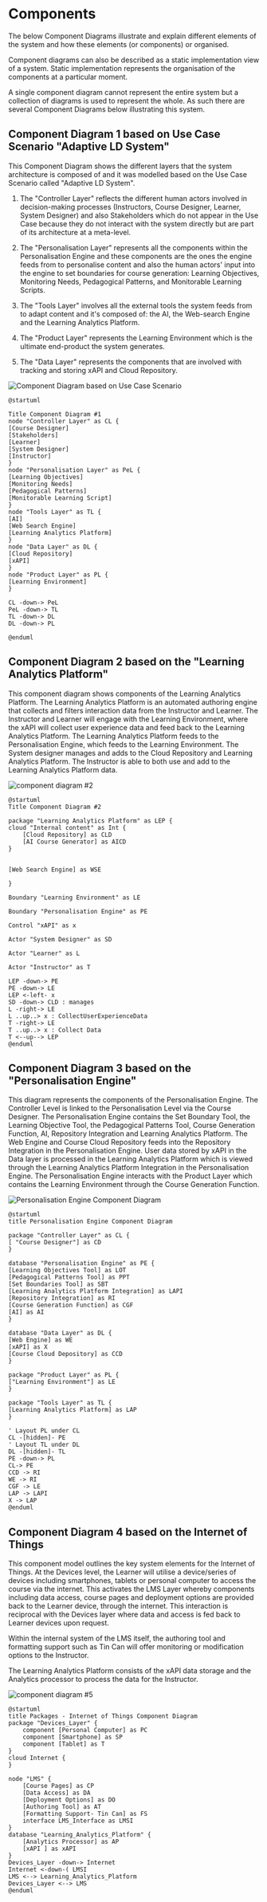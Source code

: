 # Components

The below Component Diagrams illustrate and explain different elements of the system and how these elements (or components) or organised.

Component diagrams can also be described as a static implementation view of a system. Static implementation represents the organisation of the components at a particular moment.

A single component diagram cannot represent the entire system but a collection of diagrams is used to represent the whole. As such there are several Component Diagrams below illustrating this system.

## Component Diagram 1 based on Use Case Scenario "Adaptive LD System"
This Component Diagram shows the different layers that the system architecture is composed of and it was modelled based on the Use Case Scenario called "Adaptive LD System". 

1. The "Controller Layer" reflects the different human actors involved in decision-making processes (Instructors, Course Designer, Learner, System Designer) and also Stakeholders which do not appear in the Use Case because they do not interact with the system directly but are part of its architecture at a meta-level.

1. The "Personalisation Layer" represents all the components within the Personalisation Engine and these components are the ones the engine feeds from to personalise content and also the human actors' input into the engine to set boundaries for course generation: Learning Objectives, Monitoring Needs, Pedagogical Patterns, and Monitorable Learning Scripts.

1. The "Tools Layer" involves all the external tools the system feeds from to adapt content and it's composed of: the AI, the Web-search Engine and the Learning Analytics Platform.

1. The "Product Layer" represents the Learning Environment which is the ultimate end-product the system generates. 

2. The "Data Layer" represents the components that are involved with tracking and storing xAPI and Cloud Repository.

![Component Diagram based on Use Case Scenario](https://www.plantuml.com/plantuml/img/LL9DJyCm3BtdLqJZl0D_06rgTvXKe6ALE4mxU8tf0gazEUwWGlntqZ5OE3x7xoClMKG5qQ4FnZHU0zg2-oCJajhIGoVGsvjRG-pGpWec5Gu1nLOmeimiH5jKzjDi2nuaeYqn-evGTcQxKNZ30mU74XEi4EHoC4R5FbzTKrGPMkK4lYvUTQ8nGV0Hr3DbXZMU7S-2dZhxk7_5Llq99vjx9fzqfla3efj6DJhekFCj15k3AWfbcx1FT_xJshJYZtfDqJ27c7atP-lbEl6VSMytYTSUx8ewJxZBCYrJyb5zcz86q1UM_gfPWa8cMVxq5tXmzWcF7ATKOnBxMDRhh0zXbohAU_XVmufENfZwz78JowHtcJj-f_dTr9YPMll5JMMQAoehKsQxbJ4B99T-n3S0)

```
@startuml

Title Component Diagram #1
node "Controller Layer" as CL {
[Course Designer]
[Stakeholders]
[Learner]
[System Designer]
[Instructor]
}
node "Personalisation Layer" as PeL {
[Learning Objectives]
[Monitoring Needs]
[Pedagogical Patterns]
[Monitorable Learning Script]
}
node "Tools Layer" as TL {
[AI]
[Web Search Engine]
[Learning Analytics Platform]
}
node "Data Layer" as DL {
[Cloud Repository]
[xAPI]
}
node "Product Layer" as PL {
[Learning Environment]
}

CL -down-> PeL
PeL -down-> TL
TL -down-> DL
DL -down-> PL

@enduml
```

## Component Diagram 2 based on the "Learning Analytics Platform"

This component diagram shows components of the Learning Analytics Platform. The Learning Analytics Platform is an automated authoring engine that collects and filters interaction data from the Instructor and Learner. The Instructor and Learner will engage with the Learning Environment, where the xAPI will collect user experience data and feed back to the Learning Analytics Platform. The Learning Analytics Platform feeds to the Personalisation Engine, which feeds to the Learning Environment.
The System designer manages and adds to the Cloud Repository and Learning Analytics Platform. The Instructor is able to both use and add to the Learning Analytics Platform data. 

![component diagram #2](https://www.plantuml.com/plantuml/img/RPB1JiCm38RlVWghdBi3nscQLjeALUgXeaCS48VGULr4wbH92fictXqtZ0aaUahzVqw_Ejdue5oO1WDR7GnXReVHCd70GglUgG5lRW56rRsfdZ2fIJdMt6F6ofo2xZmsHeMzTKE2ocDTDdX6w8oTTfXK7CW9Y9sL5OU8I17FWF8yvn5xeD5w7QmxlSnvNXVVQLQ9pUGyuJqnEIL41B8gB-0J09wVw1LRCUeEM7AlcMB-r9OmvtTsufrofr_M9RzhPtduSQdBtrX3pblHrLu5RVcoPmGR0NFv2MSD9iUigMBr291reeL9U_A11Yp8wrvSOzeMrpWANChrjLgn3swQrp7O0ipZItVsWzFr_CcclBw9wHokKaFxaE8H4ThYcihCS8c3OZaa3pMcJlU7S6d3nM8Q5ukrD2rbeiPG5nuzkV8uajF47HKgADZ-wTh-ruKNS9McqvX6i84DyMw-Fry0)

```
@startuml
Title Component Diagram #2

package "Learning Analytics Platform" as LEP { 
cloud "Internal content" as Int {
    [Cloud Repository] as CLD
    [AI Course Generator] as AICD
}


[Web Search Engine] as WSE

}

Boundary "Learning Environment" as LE

Boundary "Personalisation Engine" as PE

Control "xAPI" as x

Actor "System Designer" as SD

Actor "Learner" as L

Actor "Instructor" as T

LEP -down-> PE
PE -down-> LE
LEP <-left- x  
SD -down-> CLD : manages
L -right-> LE
L ..up..> x : CollectUserExperienceData
T -right-> LE
T ..up..> x : Collect Data
T <--up--> LEP
@enduml
```


## Component Diagram 3 based on the "Personalisation Engine"

This diagram represents the components of the Personalisation Engine. The Controller Level is linked to the Personalisation Level via the Course Designer. The Personalisation Engine contains the Set Boundary Tool, the Learning Objective Tool, the Pedagogical Patterns Tool, Course Generation Function, AI, Repository Integration and Learning Analytics Platform. The Web Engine and Course Cloud Repository feeds into the Repository Integration in the Personalisation Engine. User data stored by xAPI in the Data layer is processed in the Learning Analytics Platform which is viewed through the Learning Analytics Platform Integration in the Personalisation Engine. The Personalisation Engine interacts with the Product Layer which contains the Learning Environment through the Course Generation Function. 

![Personalisation Engine Component Diagram](https://www.plantuml.com/plantuml/img/RLF1QkCm4BtFLuXSUielB4rjjmG45QqX1TE3OaszsigZ8CbjmxB_lYCv2GvjJY_Cp7ipxyctCUcGfj51iicXK1YY9-rirCbw4WqDbb1KVZnuGagYjde8UWGuwFvT3oXMbQSKl7COXDH732kXewYa-0jTBauXegWnse6uzbgADVm3C3hflURYwcVHmgEQp2DH1x8qYCVz7-oJ_S0eMkzTOPEFBNGAZHxyO7ljXD8fOQ15YrBSyen9tFc9Z0vsEVzyrouKDhp7CTcUXvnERpwCOai9-UQysYouKLledl3Weqq-7ByrF77vTFW3yjNpLVSJzPUMwk4UkissuCtssewQqSBAkbYvm_t9bpApQw3xuZtAdvUBNENyPDZjysgprkpt9J0Ll9dwj91GHM9rCQ6X3niyZHpud9Xin1L5DYyk25fv5TDt4y_6PHQ0cppgfvI5EH1-EPK4VZBhxhSr1kbrpS4lsjfpMosXlcfh9G2_aRNndxJ-nNp0F1aqm6SBHXp6hZa1TZqZsG2lKb2EykM4u1R9v4zX_lq7)

```
@startuml
title Personalisation Engine Component Diagram

package "Controller Layer" as CL {
[ "Course Designer"] as CD
}

database "Personalisation Engine" as PE {
[Learning Objectives Tool] as LOT
[Pedagogical Patterns Tool] as PPT
[Set Boundaries Tool] as SBT
[Learning Analytics Platform Integration] as LAPI
[Repository Integration] as RI
[Course Generation Function] as CGF
[AI] as AI
}

database "Data Layer" as DL {
[Web Engine] as WE
[xAPI] as X
[Course Cloud Depository] as CCD
}

package "Product Layer" as PL {
["Learning Environment"] as LE 
}

package "Tools Layer" as TL {
[Learning Analytics Platform] as LAP
}

' Layout PL under CL
CL -[hidden]- PE
' Layout TL under DL
DL -[hidden]- TL
PE -down-> PL
CL-> PE
CCD -> RI
WE -> RI
CGF -> LE
LAP -> LAPI
X -> LAP
@enduml
```

## Component Diagram 4 based on the Internet of Things

This component model outlines the key system elements for the Internet of Things. At the Devices level, the Learner will utilise a device/series of devices including smartphones, tablets or personal computer to access the course via the internet. This activates the LMS Layer whereby components including data access, course pages and deployment options are provided back to the Learner device, through the internet. This interaction is reciprocal with the Devices layer where data and access is fed back to Learner devices upon request.

Within the internal system of the LMS itself, the authoring tool and formatting support such as Tin Can will offer monitoring or modification options to the Instructor.

The Learning Analytics Platform consists of the xAPI data storage and the Analytics processor to process the data for the Instructor.

![component diagram #5](https://www.plantuml.com/plantuml/img/VL91QiCm4Bph5KjElVW7fSJO10mfCTYtKCp6LX9HMMiakMq8-NjNKkhI7Eg3iMR6gvcHriwZzVEeXLTUIwYnVyUJT911PRoqHdgW8xHdPKuE2XedCj9uA1MUB8vYIdfObV93zT9rMxn8kuAh07xwHR-lfNLaKCSPCqz-0tHG5u-wPcG_qvbNKT3KZu8M3rhwIBRY9dfDy_3hzSeG24C3Mzg-DZz6zWNDreLud2t-MwJ1-n8zGjwpzOIN-HsNawRB6BRSJLwHkTExm2P9FlipMIu6MY8TwRnDr8RiYDu7hfcdYQpFe5K62ZHHjscYJWNRH-mbiDUkMbQiOA0IDn03-pkW2t4aMiCJkvnhl7ZLkwxMw8-yrH9peQ2s539HwZc_f_tAwmeY4hwugp_71jb0doPxMUeKIw_FYNfAllZ520l_yVGmEibV6x6MPk3xzWq0)

```
@startuml
title Packages - Internet of Things Component Diagram
package "Devices_Layer" {
    component [Personal Computer] as PC
    component [Smartphone] as SP
    component [Tablet] as T
}
cloud Internet {
}
 
node "LMS" {
    [Course Pages] as CP
    [Data Access] as DA
    [Deployment Options] as DO    
    [Authoring Tool] as AT
    [Formatting Support- Tin Can] as FS
    interface LMS_Interface as LMSI
} 
database "Learning_Analytics_Platform" {
    [Analytics Processor] as AP
    [xAPI ] as xAPI
}
Devices_Layer -down-> Internet
Internet <-down-( LMSI
LMS <--> Learning_Analytics_Platform
Devices_Layer <--> LMS
@enduml
```
